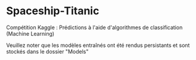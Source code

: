 # Spaceship-Titanic
Compétition Kaggle : Prédictions à l'aide d'algorithmes de classification (Machine Learning)

Veuillez noter que les modèles entraînés ont été rendus persistants et sont stockés dans le dossier "Models"